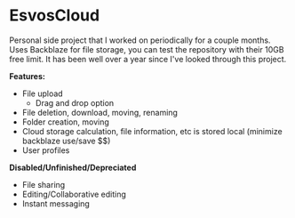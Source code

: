 # EsvosCloud

Personal side project that I worked on periodically for a couple months. Uses Backblaze for file storage, you can test the repository with their 10GB free limit. It has been well over a year since I've looked through this project.

<b>Features:</b>
- File upload
  - Drag and drop option
- File deletion, download, moving, renaming
- Folder creation, moving
- Cloud storage calculation, file information, etc is stored local (minimize backblaze use/save $$)
- User profiles

<b>Disabled/Unfinished/Depreciated</b>
- File sharing 
- Editing/Collaborative editing
- Instant messaging
